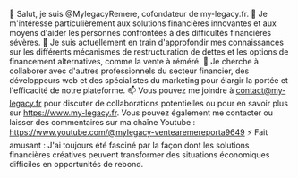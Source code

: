 👋 Salut, je suis @MylegacyRemere, cofondateur de my-legacy.fr.
👀 Je m'intéresse particulièrement aux solutions financières innovantes et aux moyens d'aider les personnes confrontées à des difficultés financières sévères.
🌱 Je suis actuellement en train d'approfondir mes connaissances sur les différents mécanismes de restructuration de dettes et les options de financement alternatives, comme la vente à réméré.
💞️ Je cherche à collaborer avec d'autres professionnels du secteur financier, des développeurs web et des spécialistes du marketing pour élargir la portée et l'efficacité de notre plateforme.
📫 Vous pouvez me joindre à contact@my-legacy.fr pour discuter de collaborations potentielles ou pour en savoir plus sur https://www.my-legacy.fr. Vous pouvez également me contacter ou laisser des commentaires sur ma chaîne Youtube : https://www.youtube.com/@mylegacy-ventearemereporta9649
⚡ Fait amusant : J'ai toujours été fasciné par la façon dont les solutions financières créatives peuvent transformer des situations économiques difficiles en opportunités de rebond.

<!---
MylegacyRemere/MylegacyRemere is a ✨ special ✨ repository because its `README.md` (this file) appears on your GitHub profile.
You can click the Preview link to take a look at your changes.
--->
